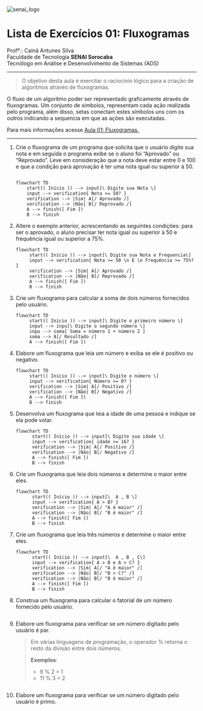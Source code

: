 ![senai_logo](https://transparencia.sp.senai.br/Content/img/logo-senai.png)

# Lista de Exercícios 01: Fluxogramas

Profº.: Cainã Antunes Silva  
Faculdade de Tecnologia **SENAI Sorocaba**  
Tecnólogo em Análise e Desenvolvimento de Sistemas (ADS)
___


> O objetivo desta aula é exercitar o raciocínio lógico para a criação de algoritmos através de fluxogramas.  

O fluxo de um algorítmo poder ser representado graficamente através de fluxogramas. Um conjunto de símbolos, representam cada ação realizada pelo programa, além disso, setas conectam estes símbolos uns com os outros indicando a sequencia em que as ações são executadas.

Para mais informações acesse [Aula 01: Fluxogramas.](https://www.notion.so/cainaantunes/Aula-01-Fluxogramas-188bde521b3b80de90f7dbd9407af71e)

***

1. Crie o fluxograma de um programa que solicita que o usuário digite sua nota e em seguida o programa exibe se o aluno foi “Aprovado” ou “Reprovado”. Leve em consideração que a nota deve estar entre 0 e 100 e que a condição para aprovação é ter uma nota igual ou superior à 50.
   
    ```mermaid
   
    flowchart TD
        start(( Início )) --> input[\ Digite sua Nota \]
        input --> verification{ Nota >= 50? }
        verification --> |Sim| A[/ Aprovado /]
        verification --> |Não| B[/ Reprovado /]
        A --> finish([ Fim ])
        B --> finish
    ```
   
2. Altere o exemplo anterior, acrescentando as seguintes condições: para ser o aprovado, o aluno precisar ter nota igual ou superior à 50 e frequência igual ou superior a 75%.
   
   ```mermaid
   flowchart TD
        start(( Início )) --> input[\ Digite sua Nota e Frequencia\]
        input --> verification{ Nota >= 50 \n E \n Frequência >= 75%? }
        verification --> |Sim| A[/ Aprovado /]
        verification --> |Não| B[/ Reprovado /]
        A --> finish([ Fim ])
        B --> finish
   ```
   
3. Crie um fluxograma para calcular a soma de dois números fornecidos pelo usuário.
   
   ```mermaid
   flowchart TD
        start(( Início )) --> input[\ Digite o primeiro número \]
        input --> inpu[\ Digite o segundo número \]
        inpu --> soma[ Soma = número 1 + número 2 ]
        soma --> A[/ Resultado /]
        A --> finish([ Fim ])
   ```
   
4. Elabore um fluxograma que leia um número e exiba se ele é positivo ou negativo.
   
   ```mermaid
   flowchart TD
        start(( Início )) --> input[\ Digite o número \]
        input --> verification{ Número >= 0? }
        verification --> |Sim| A[/ Positivo /]
        verification --> |Não| B[/ Negativo /]
        A --> finish([ Fim ])
        B --> finish
   ```
   
5. Desenvolva um fluxograma que leia a idade de uma pessoa e indique se ela pode votar.
   
   ```mermaid
   flowchart TD
         start(( Início )) --> input[\ Digite sua idade \]
         input --> verification{ idade >= 16? }
         verification --> |Sim| A[/ Positivo /]
         verification --> |Não| B[/ Negativo /]
         A --> finish([ Fim ])
         B --> finish
   ```
   
6. Crie um fluxograma que leia dois números e determine o maior entre eles.
   
   ```mermaid
   flowchart TD
         start(( Início )) --> input[\  A , B \]
         input --> verification{ A > B? }
         verification --> |Sim| A[/ "A é maior" /]
         verification --> |Não| B[/ "B é maior" /]
         A --> finish([ Fim ])
         B --> finish
   ```
   
7. Crie um fluxograma que leia três números e determine o maior entre eles.
   
   ```mermaid
   flowchart TD
         start(( Início )) --> input[\  A , B , C\]
         input --> verification{ A > B e A > C? }
         verification --> |Sim| A[/ "A é maior" /]
         verification --> |Não| B[/ "B > C?" /]
         verification --> |Não| B[/ "B é maior" /]
         A --> finish([ Fim ])
         B --> finish
   ```
   
8. Construa um fluxograma para calcular o fatorial de um número fornecido pelo usuário.
   
   ```mermaid

   ```
   
9. Elabore um fluxograma para verificar se um número digitado pelo usuário é par.
   
   > Em várias linguagens de programação, o operador % retorna o resto da divisão entre dois números.    
   > 
   >**Exemplos**:  
   > - 9 % 2 = 1  
   > - 11 % 3 = 2
   
   ```mermaid

   ```
   
10. Elabore um fluxograma para verificar se um número digitado pelo usuário é primo.
   
   ```mermaid

   ```